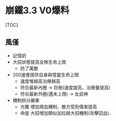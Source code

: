 # 崩鐵3.3 V0爆料
[TOC]
## 風僅
- 記憶奶
- 大招狀態提高全隊生命上限
	- 防了萬敵
- 200速會提供自身與憶靈生命上限
	- 速度堆越高治療越高
	- 符合最新內圈 -> 巨樹(速度提高，治療量提高)
	- 符合最新外圈(還未上限) -> 女武神
- 機制拆分嚴重
	- 光錐 增加燒血機制、敵方受到傷害提高
	- 命座 大招增加類似加拉赫大招機制(攻擊回血)、
<!--stackedit_data:
eyJoaXN0b3J5IjpbLTQ3OTE3NDg3NF19
-->